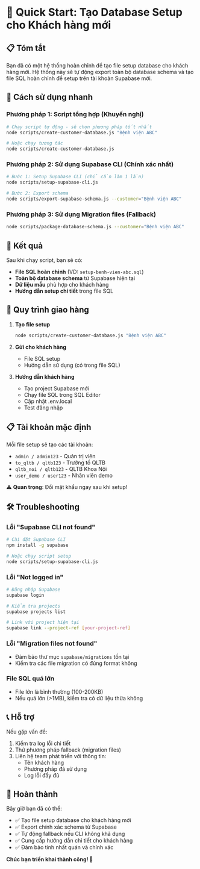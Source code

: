 # 🚀 Quick Start: Tạo Database Setup cho Khách hàng mới

## 📋 Tóm tắt

Bạn đã có một hệ thống hoàn chỉnh để tạo file setup database cho khách hàng mới. Hệ thống này sẽ tự động export toàn bộ database schema và tạo file SQL hoàn chỉnh để setup trên tài khoản Supabase mới.

## 🎯 Cách sử dụng nhanh

### Phương pháp 1: Script tổng hợp (Khuyến nghị)
```bash
# Chạy script tự động - sẽ chọn phương pháp tốt nhất
node scripts/create-customer-database.js "Bệnh viện ABC"

# Hoặc chạy tương tác
node scripts/create-customer-database.js
```

### Phương pháp 2: Sử dụng Supabase CLI (Chính xác nhất)
```bash
# Bước 1: Setup Supabase CLI (chỉ cần làm 1 lần)
node scripts/setup-supabase-cli.js

# Bước 2: Export schema
node scripts/export-supabase-schema.js --customer="Bệnh viện ABC"
```

### Phương pháp 3: Sử dụng Migration files (Fallback)
```bash
node scripts/package-database-schema.js --customer="Bệnh viện ABC"
```

## 📁 Kết quả

Sau khi chạy script, bạn sẽ có:
- **File SQL hoàn chỉnh** (VD: `setup-benh-vien-abc.sql`)
- **Toàn bộ database schema** từ Supabase hiện tại
- **Dữ liệu mẫu** phù hợp cho khách hàng
- **Hướng dẫn setup chi tiết** trong file SQL

## 🔄 Quy trình giao hàng

1. **Tạo file setup**
   ```bash
   node scripts/create-customer-database.js "Bệnh viện ABC"
   ```

2. **Gửi cho khách hàng**
   - File SQL setup
   - Hướng dẫn sử dụng (có trong file SQL)

3. **Hướng dẫn khách hàng**
   - Tạo project Supabase mới
   - Chạy file SQL trong SQL Editor
   - Cập nhật .env.local
   - Test đăng nhập

## 📋 Tài khoản mặc định

Mỗi file setup sẽ tạo các tài khoản:
- `admin / admin123` - Quản trị viên
- `to_qltb / qltb123` - Trưởng tổ QLTB  
- `qltb_noi / qltb123` - QLTB Khoa Nội
- `user_demo / user123` - Nhân viên demo

⚠️ **Quan trọng**: Đổi mật khẩu ngay sau khi setup!

## 🛠️ Troubleshooting

### Lỗi "Supabase CLI not found"
```bash
# Cài đặt Supabase CLI
npm install -g supabase

# Hoặc chạy script setup
node scripts/setup-supabase-cli.js
```

### Lỗi "Not logged in"
```bash
# Đăng nhập Supabase
supabase login

# Kiểm tra projects
supabase projects list

# Link với project hiện tại
supabase link --project-ref [your-project-ref]
```

### Lỗi "Migration files not found"
- Đảm bảo thư mục `supabase/migrations` tồn tại
- Kiểm tra các file migration có đúng format không

### File SQL quá lớn
- File lớn là bình thường (100-200KB)
- Nếu quá lớn (>1MB), kiểm tra có dữ liệu thừa không

## 📞 Hỗ trợ

Nếu gặp vấn đề:
1. Kiểm tra log lỗi chi tiết
2. Thử phương pháp fallback (migration files)
3. Liên hệ team phát triển với thông tin:
   - Tên khách hàng
   - Phương pháp đã sử dụng
   - Log lỗi đầy đủ

## 🎉 Hoàn thành

Bây giờ bạn đã có thể:
- ✅ Tạo file setup database cho khách hàng mới
- ✅ Export chính xác schema từ Supabase
- ✅ Tự động fallback nếu CLI không khả dụng
- ✅ Cung cấp hướng dẫn chi tiết cho khách hàng
- ✅ Đảm bảo tính nhất quán và chính xác

**Chúc bạn triển khai thành công! 🚀**
